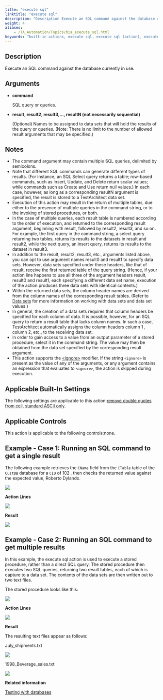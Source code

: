```yaml
--- 
title: "execute sql"
linktitle: "execute sql"
description: "Description Execute an SQL command against the database currently in use. Arguments command SQL query or queries. result, result2, result3,…, resultN (not necessarily sequential) (Optional) Names to ..."
weight: 4
aliases: 
    - /TA_Automation/Topics/bia_execute_sql.html
keywords: "built-in actions, execute sql, execute sql (action), execute SQL operations, perform SQL operations, run SQL operations"
---
```


## Description

Execute an SQL command against the database currently in use.

## Arguments

-   **command**

    SQL query or queries.

-   **result, result2, result3,…, resultN \(not necessarily sequential\)**

    \(Optional\) Names to be assigned to data sets that will hold the results of the query or queries. \(Note: There is no limit to the number of allowed result arguments that may be specified.\)


## Notes

-   The command argument may contain multiple SQL queries, delimited by semicolons.
-   Note that different SQL commands can generate different types of results. \(For instance, an SQL Select query returns a table; row-based commands, such as Insert, Update, and Delete return scalar values; while commands such as Create and Use return null values.\) In each case, however, as long as a corresponding resultN argument is specified, the result is stored to a TestArchitect data set.
-   Execution of this action may result in the return of multiple tables, due either to the presence of multiple queries in the command string, or to the invoking of stored procedures, or both.
-   In the case of multiple queries, each result table is numbered according to the order of execution, and returned to the corresponding result argument, beginning with result, followed by result2, result3, and so on. For example, the first query in the command string, a select query returning two tables, returns its results to the datasets in result and result2, while the next query, an insert query, returns its results to the dataset in result3.
-   In addition to the result, result2, result3, etc., arguments listed above, you can opt to use argument names result0 and result1 to specify data sets. However, data sets specified under these headers, like that of result, receive the first returned table of the query string. \(Hence, if your action line happens to use all three of the argument headers result, result0 and result1, each specifying a different data set name, execution of the action produces three data sets with identical contents.\)
-   Within the returned data sets, the column header names are derived from the column names of the corresponding result tables. \(Refer to [Data sets](/TA_Automation/Topics/bia_Data_set.html) for more information on working with data sets and data set values.\)
-   In general, the creation of a data sets requires that column headers be specified for each column of data. It is possible, however, for an SQL query to return a result table that lacks column names. In such a case, TestArchitect automatically assigns the column headers column 1 , column 2, etc., to the receiving data set.
-   In order to gain access to a value from an output parameter of a stored procedure, select it in the command string. The value may then be obtained from the data set specified by the corresponding result argument.
-   This action supports the [<ignore\>](/reuse/../TA_Automation/Topics/Ignoring_action.html) modifier. If the string `<ignore>` is present as the value of any of the arguments, or any argument contains an expression that evaluates to `<ignore>`, the action is skipped during execution.

## Applicable Built-In Settings

The following settings are applicable to this action:[remove double quotes from cell](/TA_Automation/Topics/bis_remove_double_quotes_from_cells.html), [standard ASCII only](/TA_Automation/Topics/bis_standard_ASCII_only.html).

## Applicable Controls

This action is applicable to the following controls:none.

## Example - Case 1: Running an SQL command to get a single result

The following example retrieves the `CName` field from the `CTable` table of the `CustDB` database for a `CID` of 102 , then checks the returned value against the expected value, Roberto Dylando.

![](/images/TA_Automation/Images/db_CTable.01.png)

**Action Lines**

![](/images/TA_Automation/Images/bia_execute_sql_1_pgm.r02.png)

**Result**

![](/images/TA_Automation/Images/bia_execute_sql_1_res.r01.png)

## Example - Case 2: Running an SQL command to get multiple results

In this example, the execute sql action is used to execute a stored procedure, rather than a direct SQL query. The stored procedure then executes two SQL queries, returning two result tables, each of which is capture to a data set. The contents of the data sets are then written out to two text files.

The stored procedure looks like this:

![](/images/TA_Automation/Images/bia_execute_sql_aut.r01.png)

**Action Lines**

![](/images/TA_Automation/Images/bia_execute_sql_2_pgm.r01.png)

**Result**

The resulting text files appear as follows:

July\_shipments.txt

![](/images/TA_Automation/Images/bia_execute_sql.July_Shipments.png)

1998\_Beverage\_sales.txt

![](/images/TA_Automation/Images/bia_execute_sql.1998_Beverage_sales.png)




**Related information**  


[Testing with databases](/TA_Automation/Topics/aut_app_testing_Database_apps.html)

